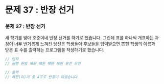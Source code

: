 # 문제 37 : 반장 선거

### 문제 37 : 반장 선거

새 학기를 맞아 호준이네 반장 선거를 하기로 했습니다. 그런데 표를 하나씩 개표하는 과정이 너무 번거롭게 느껴진 당신은 학생들이 후보들을 입력받으면 뽑힌 학생의 이름과 받은 표 수를 출력하는 프로그램을 작성하기로 했습니다.

```javascript
// 입력
// 원범 원범 혜원 혜원 혜원 혜원 유진 유진

// 출력
// 혜원(이)가 총 4표로 반장이 되었습니다.
```

